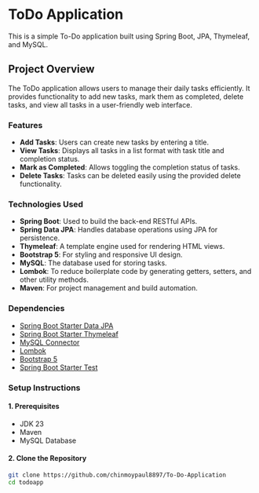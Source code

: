 # ToDo Application

This is a simple To-Do application built using Spring Boot, JPA, Thymeleaf, and MySQL.

## **Project Overview**
The ToDo application allows users to manage their daily tasks efficiently. It provides functionality to add new tasks, mark them as completed, delete tasks, and view all tasks in a user-friendly web interface.

### **Features**
- **Add Tasks**: Users can create new tasks by entering a title.
- **View Tasks**: Displays all tasks in a list format with task title and completion status.
- **Mark as Completed**: Allows toggling the completion status of tasks.
- **Delete Tasks**: Tasks can be deleted easily using the provided delete functionality.

### **Technologies Used**
- **Spring Boot**: Used to build the back-end RESTful APIs.
- **Spring Data JPA**: Handles database operations using JPA for persistence.
- **Thymeleaf**: A template engine used for rendering HTML views.
- **Bootstrap 5**: For styling and responsive UI design.
- **MySQL**: The database used for storing tasks.
- **Lombok**: To reduce boilerplate code by generating getters, setters, and other utility methods.
- **Maven**: For project management and build automation.

### **Dependencies**
- [Spring Boot Starter Data JPA](https://docs.spring.io/spring-boot/docs/current/reference/html/application-properties.html#spring-boot-application-properties)
- [Spring Boot Starter Thymeleaf](https://docs.spring.io/spring-boot/docs/current/reference/html/application-properties.html#spring-boot-application-properties)
- [MySQL Connector](https://mvnrepository.com/artifact/com.mysql/mysql-connector-j)
- [Lombok](https://projectlombok.org/)
- [Bootstrap 5](https://getbootstrap.com/docs/5.3/getting-started/introduction/)
- [Spring Boot Starter Test](https://docs.spring.io/spring-boot/docs/current/reference/html/application-properties.html#spring-boot-application-properties)

### **Setup Instructions**

#### **1. Prerequisites**
- JDK 23
- Maven
- MySQL Database

#### **2. Clone the Repository**
```bash
git clone https://github.com/chinmoypaul8897/To-Do-Application
cd todoapp


